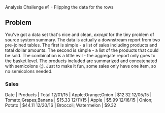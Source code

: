 Analysis Challenge #1 - Flipping the data for the rows

## Problem
You've got a data set that's nice and clean, _except_ for the tiny problem of source system summary.  The data is actually a downstream report from two pre-joined tables.  The first is simple - a list of sales including products and total dollar amounts.  The second is simple - a list of the products that could be sold.  The combination is a little evil - the aggregate report only goes to the basket level.  The products included are summarized and concatenated with semicolons (;).  Just to make it fun, some sales only have one item, so no semicolons needed.

### Sales
Date | Products | Total
12/01/15 | Apple;Orange;Onion | $12.32
12/05/15 | Tomato;Grapes;Banana | $15.33
12/11/15 | Apple | $5.99
12/16/15 | Onion; Potato | $44.11
12/20/16 | Broccoli; Watermelon | $9.32



